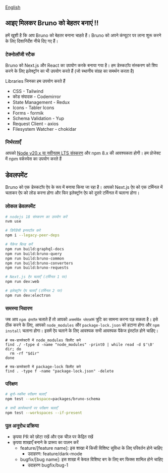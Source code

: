 [English](../../contributing.md)

## आइए मिलकर Bruno को बेहतर बनाएं !!

हमें खुशी है कि आप Bruno को बेहतर बनाना चाहते हैं। Bruno को अपने कंप्यूटर पर लाना शुरू करने के लिए दिशानिर्देश नीचे दिए गए हैं।

### टेक्नोलॉजी स्टैक

Bruno को Next.js और React का उपयोग करके बनाया गया है। हम डेस्कटॉप संस्करण को शिप करने के लिए इलेक्ट्रॉन का भी उपयोग करते हैं (जो स्थानीय संग्रह का समर्थन करता है)

Libraries जिनका हम उपयोग करते हैं

- CSS - Tailwind
- कोड संपादक - Codemirror
- State Management - Redux
- Icons - Tabler Icons
- Forms - formik
- Schema Validation - Yup
- Request Client - axios
- Filesystem Watcher - chokidar

### निर्भरताएँ

आपको [Node v20.x या नवीनतम LTS संस्करण](https://nodejs.org/en/) और npm 8.x की आवश्यकता होगी। हम प्रोजेक्ट में npm वर्कस्पेस का उपयोग करते हैं

## डेवलपमेंट

Bruno को एक डेस्कटॉप ऐप के रूप में बनाया किया जा रहा है। आपको Next.js ऐप को एक टर्मिनल में चलाकर ऐप को लोड करना होगा और फिर इलेक्ट्रॉन ऐप को दूसरे टर्मिनल में चलाना होगा।

### लोकल डेवलपमेंट

```bash
# nodejs 18 संस्करण का उपयोग करें
nvm use

# डिपेंडेंसी इनस्टॉल करे
npm i --legacy-peer-deps

# पैकेज बिल्ड करें
npm run build:graphql-docs
npm run build:bruno-query
npm run build:bruno-common
npm run build:bruno-converters
npm run build:bruno-requests

# Next.js ऐप चलाएँ (टर्मिनल 1 पर)
npm run dev:web

# इलेक्ट्रॉन ऐप चलाएँ (टर्मिनल 2 पर)
npm run dev:electron
```

### समस्या निवारण

जब आप `npm इंस्टॉल` चलाते हैं तो आपको `असमर्थित प्लेटफ़ॉर्म` त्रुटि का सामना करना पड़ सकता है। इसे ठीक करने के लिए, आपको `node_modules` और `package-lock.json` को हटाना होगा और `npm install` चलाना होगा। इसमें ऐप चलाने के लिए आवश्यक सभी आवश्यक पैकेज इंस्टॉल होने चाहिए।

```shell
# सब-डायरेक्टरी में node_modules डिलीट करे
find ./ -type d -name "node_modules" -print0 | while read -d $'\0' dir; do
  rm -rf "$dir"
done

# सब-डायरेक्टरी में package-lock डिलीट करे
find . -type f -name "package-lock.json" -delete
```

### परिक्षण

```bash
# ब्रूनो-स्कीमा परीक्षण चलाएँ
npm test --workspace=packages/bruno-schema

# सभी कार्यस्थानों पर परीक्षण चलाएँ
npm test --workspaces --if-present
```

### पुल अनुरोध प्रक्रिया

- कृपया PR को छोटा रखें और एक चीज़ पर केंद्रित रखें
- कृपया शाखाएँ बनाने के प्रारूप का पालन करें
  - feature/[feature name]: इस शाखा में किसी विशिष्ट सुविधा के लिए परिवर्तन होने चाहिए
    - उदाहरण: feature/dark-mode
  - bugfix/[bug name]: इस शाखा में केवल विशिष्ट बग के लिए बग फिक्स शामिल होने चाहिए
    - उदाहरण bugfix/bug-1
